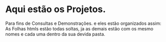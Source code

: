 # Aqui estão os Projetos. 
 Para fins de Consultas e Demonstrações.
 e eles estão organizados assim:
 As Folhas htmls estão todas soltas, ja as demais 
 estão com os mesmo nomes e cada uma dentro da sua devida pasta. 
